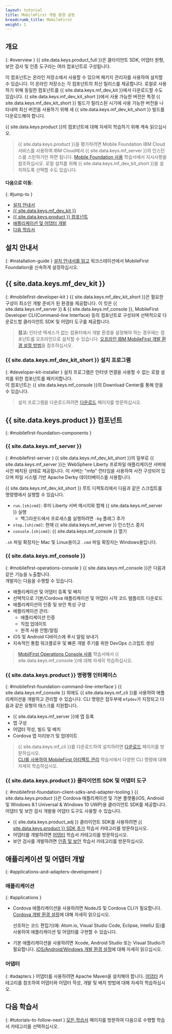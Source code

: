 ```yaml
---
layout: tutorial
title: MobileFirst 개발 환경 설정
breadcrumb_title: MobileFirst
weight: 1
---
```

<!-- NLS_CHARSET=UTF-8 -->
## 개요
{: #overview }
{{ site.data.keys.product_full }}은 클라이언트 SDK, 어댑터 원형, 보안 검사 및 인증 도구라는 여러 컴포넌트로 구성됩니다.

이 컴포넌트는 온라인 저장소에서 사용할 수 있으며 패키지 관리자를 사용하여 설치할 수 있습니다. 이 온라인 저장소는 각 컴포넌트의 최신 릴리스를 제공합니다. 로컬로 사용하기 위해 동일한 컴포넌트를 {{ site.data.keys.mf_dev_kit }}에서 다운로드할 수도 있습니다. {{ site.data.keys.mf_dev_kit_short }}에서 사용 가능한 버전은 특정 {{ site.data.keys.mf_dev_kit_short }} 빌드가 릴리스된 시기에 사용 가능한 버전을 나타내며 최신 버전을 사용하기 위해 새 {{ site.data.keys.mf_dev_kit_short }} 빌드를 다운로드해야 합니다.

{{ site.data.keys.product }}의 컴포넌트에 대해 자세히 학습하기 위해 계속 읽으십시오.

> {{ site.data.keys.product }}을 평가하려면 Mobile Foundation IBM Cloud 서비스를 사용하여 IBM Cloud에서 {{ site.data.keys.mf_server }}의 인스턴스를 스핀하기만 하면 됩니다. [Mobile Foundation 사용](../../../bluemix/using-mobile-foundation/) 학습서에서 지시사항을 참조하십시오. 로컬 설치를 위해 {{ site.data.keys.mf_dev_kit_short }}을 설치하도록 선택할 수도 있습니다.

#### 다음으로 이동:
{: #jump-to }

* [설치 안내서](#installation-guide)
* [{{ site.data.keys.mf_dev_kit }}](#mobilefirst-developer-kit)
* [{{ site.data.keys.product }} 컴포넌트](#mobilefirst-foundation-components)
* [애플리케이션 및 어댑터 개발](#applications-and-adapters-development)
* [다음 학습서](#tutorials-to-follow-next)

## 설치 안내서
{: #installation-guide }
[설치 안내서를 읽고](installation-guide) 워크스테이션에서 MobileFirst Foundation을 신속하게 설정하십시오.

## {{ site.data.keys.mf_dev_kit }}
{: #mobilefirst-developer-kit }
{{ site.data.keys.mf_dev_kit_short }}은 필요한 구성이 최소인 개발 준비가 된 환경을 제공합니다. 이 킷은 {{ site.data.keys.mf_server }} &amp; {{ site.data.keys.mf_console }}, MobileFirst Developer CLI(Command-line Interface) 등의 컴포넌트로 구성되며 선택적으로 다운로드할 클라이언트 SDK 및 어댑터 도구를 제공합니다.

> **참고:** 인터넷 액세스가 없는 컴퓨터에서 개발 환경을 설정해야 하는 경우에는 컴포넌트를 오프라인으로 설치할 수 있습니다. [오프라인 IBM MobileFirst 개발 환경 설정 방법]({{site.baseurl}}/blog/2016/03/31/howto-set-up-an-offline-ibm-mobilefirst-8-0-development-environment)을 참조하십시오.

### {{ site.data.keys.mf_dev_kit_short }} 설치 프로그램
{: #developer-kit-installer }
설치 프로그램은 인터넷 연결을 사용할 수 없는 로컬 설치를 위한 컴포넌트를 패키지합니다.  
이 컴포넌트는 {{ site.data.keys.mf_console }}의 Download Center를 통해 얻을 수 있습니다.

> 설치 프로그램을 다운로드하려면 [다운로드]({{site.baseurl}}/downloads/) 페이지를 방문하십시오.

## {{ site.data.keys.product }} 컴포넌트
{: #mobilefirst-foundation-components }

### {{ site.data.keys.mf_server }}
{: #mobilefirst-server }
{{ site.data.keys.mf_dev_kit_short }}의 일부로 {{ site.data.keys.mf_server }}는 WebSphere Liberty 프로파일 애플리케이션 서버에 사전 배치된 상태로 제공됩니다. 이 서버는 "mfp" 런타임을 사용하여 사전 구성되어 있으며 파일 시스템 기반 Apache Derby 데이터베이스를 사용합니다.

{{ site.data.keys.mf_dev_kit_short }} 루트 디렉토리에서 다음과 같은 스크립트를 명령행에서 실행할 수 있습니다.

* `run.[sh|cmd]`: 후미 Liberty 서버 메시지와 함께 {{ site.data.keys.mf_server }} 실행
    * 백그라운드에서 프로세스를 실행하려면 `-bg` 플래그 추가
* `stop.[sh|cmd]`: 현재 {{ site.data.keys.mf_server }} 인스턴스 중지
* `console.[sh|cmd]`: {{ site.data.keys.mf_console }} 열기

`.sh` 파일 확장자는 Mac 및 Linux용이고 `.cmd` 파일 확장자는 Windows용입니다.

### {{ site.data.keys.mf_console }}
{: #mobilefirst-operations-console }
{{ site.data.keys.mf_console }}은 다음과 같은 기능을 노출합니다.  
개발자는 다음을 수행할 수 있습니다.

- 애플리케이션 및 어댑터 등록 및 배치
- 선택적으로 기본/Cordova 애플리케이션 및 어댑터 시작 코드 템플리트 다운로드
- 애플리케이션의 인증 및 보안 특성 구성
- 애플리케이션 관리:
    - 애플리케이션 인증
    - 직접 업데이트
    - 원격 사용 안함/알림
- iOS 및 Android 디바이스에 푸시 알림 보내기
- 지속적인 통합 워크플로우 및 빠른 개발 주기를 위한 DevOps 스크립트 생성

> [MobilFirst Operations Console 사용](../../../product-overview/components/console/) 학습서에서 {{ site.data.keys.mf_console }}에 대해 자세히 학습하십시오.

### {{ site.data.keys.product }} 명령행 인터페이스
{: #mobilefirst-foundation-command-line-interface }
{{ site.data.keys.mf_console }} 외에도 {{ site.data.keys.mf_cli }}를 사용하여 애플리케이션을 개발하고 관리할 수 있습니다. CLI 명령은 접두부에 `mfpdev`가 지정되고 다음과 같은 유형의 태스크를 지원합니다.

* {{ site.data.keys.mf_server }}에 앱 등록
* 앱 구성
* 어댑터 작성, 빌드 및 배치
* Cordova 앱 미리보기 및 업데이트

> {{ site.data.keys.mf_cli }}를 다운로드하여 설치하려면 [다운로드]({{site.baseurl}}/downloads/) 페이지를 방문하십시오.  
>[CLI를 사용하여 MobileFirst 아티팩트 관리](../../../application-development/using-mobilefirst-cli-to-manage-mobilefirst-artifacts/) 학습서에서 다양한 CLI 명령에 대해 자세히 학습하십시오.

### {{ site.data.keys.product }} 클라이언트 SDK 및 어댑터 도구
{: #mobilefirst-foundation-client-sdks-and-adapter-tooling }
{{ site.data.keys.product }}은 Cordova 애플리케이션 및 기본 플랫폼(iOS, Android 및 Windows 8.1 Universal &amp; Windows 10 UWP)용 클라이언트 SDK를 제공합니다. 어댑터 및 보안 검사 개발용 어댑터 도구도 사용할 수 있습니다.

* {{ site.data.keys.product_adj }} 클라이언트 SDK를 사용하려면 [{{ site.data.keys.product }} SDK 추가](../../../application-development/sdk/) 학습서 카테고리를 방문하십시오.  
* 어댑터를 개발하려면 [어댑터](../../../adapters/) 학습서 카테고리를 방문하십시오.  
* 보안 검사를 개발하려면 [인증 및 보안](../../../authentication-and-security/) 학습서 카테고리를 방문하십시오.  

## 애플리케이션 및 어댑터 개발
{: #applications-and-adapters-development }

### 애플리케이션
{: #applications }
* Cordova 애플리케이션을 사용하려면 NodeJS 및 Cordova CLI가 필요합니다. [Cordova 개발 환경 설정](../cordova)에 대해 자세히 읽으십시오.

    선호하는 코드 편집기(예: Atom.io, Visual Studio Code, Eclipse, IntelliJ 등)를 사용하여 애플리케이션 및 어댑터를 구현할 수 있습니다.  

* 기본 애플리케이션을 사용하려면 Xcode, Android Studio 또는 Visual Studio가 필요합니다. [iOS/Android/Windows 개발 환경 설정](../)에 대해 자세히 읽으십시오.

### 어댑터
{: #adapters }
어댑터를 사용하려면 Apache Maven을 설치해야 합니다. [어댑터](../../../adapters/) 카테고리를 참조하여 어댑터와 어댑터 작성, 개발 및 배치 방법에 대해 자세히 학습하십시오.

## 다음 학습서
{: #tutorials-to-follow-next }
[모든 학습서](../../../all-tutorials/) 페이지를 방문하여 다음으로 수행할 학습서 카테고리를 선택하십시오.
